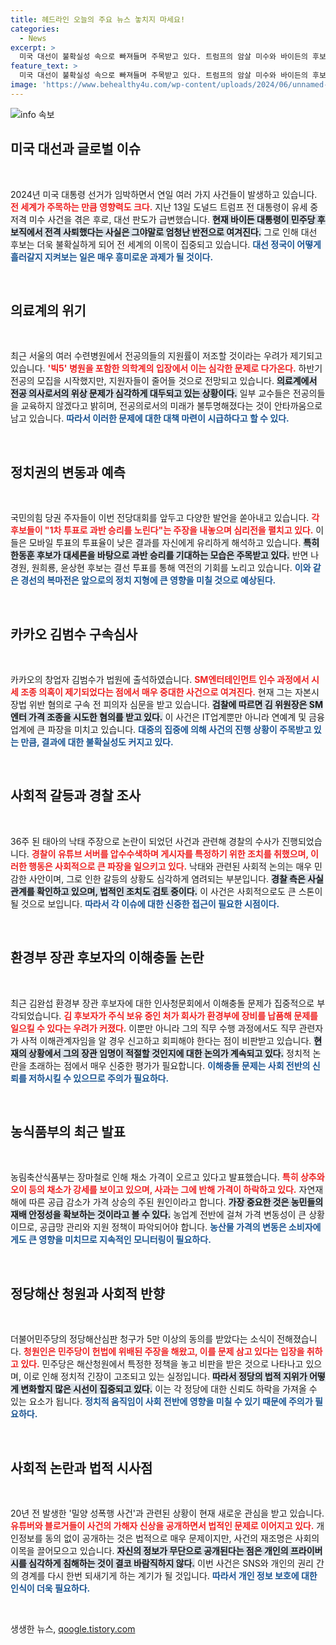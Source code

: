 ```yaml
---
title: 헤드라인 오늘의 주요 뉴스 놓치지 마세요!
categories:
  - News
excerpt: >
  미국 대선이 불확실성 속으로 빠져들며 주목받고 있다. 트럼프의 암살 미수와 바이든의 후보 사퇴로 판세가 급변, 트럼프 2기의 가능성이 고조되고 있다. 클릭해 이 복잡한 정치 상황을 자세히 알아보세요!
feature_text: >
  미국 대선이 불확실성 속으로 빠져들며 주목받고 있다. 트럼프의 암살 미수와 바이든의 후보 사퇴로 판세가 급변, 트럼프 2기의 가능성이 고조되고 있다. 클릭해 이 복잡한 정치 상황을 자세히 알아보세요!
image: 'https://www.behealthy4u.com/wp-content/uploads/2024/06/unnamed-file.png'
---
```


<p><img src="https://www.behealthy4u.com/wp-content/uploads/2024/06/unnamed-file.png" alt="info 속보" /></p>

<h2 data-ke-size="size26">미국 대선과 글로벌 이슈</h2>

<p data-ke-size="size16">&nbsp;</p>

<p>2024년 미국 대통령 선거가 임박하면서 연일 여러 가지 사건들이 발생하고 있습니다. <b><span style="color: #ee2323;">전 세계가 주목하는 만큼 영향력도 크다.</span></b> 지난 13일 도널드 트럼프 전 대통령이 유세 중 저격 미수 사건을 겪은 후로, 대선 판도가 급변했습니다. <b><span style="background-color: #21538527;">현재 바이든 대통령이 민주당 후보직에서 전격 사퇴했다는 사실은 그야말로 엄청난 반전으로 여겨진다.</span></b> 그로 인해 대선 후보는 더욱 불확실하게 되어 전 세계의 이목이 집중되고 있습니다. <b><span style="color: #1a5490;">대선 정국이 어떻게 흘러갈지 지켜보는 일은 매우 흥미로운 과제가 될 것이다.</span></b> </p>

<p data-ke-size="size16">&nbsp;</p>

<h2 data-ke-size="size26">의료계의 위기</h2>

<p data-ke-size="size16">&nbsp;</p>

<p>최근 서울의 여러 수련병원에서 전공의들의 지원률이 저조할 것이라는 우려가 제기되고 있습니다. <b><span style="color: #ee2323;">'빅5' 병원을 포함한 의학계의 입장에서 이는 심각한 문제로 다가온다.</span></b> 하반기 전공의 모집을 시작했지만, 지원자들이 줄어들 것으로 전망되고 있습니다. <b><span style="background-color: #21538527;">의료계에서 전공 의사로서의 위상 문제가 심각하게 대두되고 있는 상황이다.</span></b> 일부 교수들은 전공의들을 교육하지 않겠다고 밝히며, 전공의로서의 미래가 불투명해졌다는 것이 안타까움으로 남고 있습니다. <b><span style="color: #1a5490;">따라서 이러한 문제에 대한 대책 마련이 시급하다고 할 수 있다.</span></b> </p>

<p data-ke-size="size16">&nbsp;</p>

<h2 data-ke-size="size26">정치권의 변동과 예측</h2>

<p data-ke-size="size16">&nbsp;</p>

<p>국민의힘 당권 주자들이 이번 전당대회를 앞두고 다양한 발언을 쏟아내고 있습니다. <b><span style="color: #ee2323;">각 후보들이 "1차 투표로 과반 승리를 노린다"는 주장을 내놓으며 심리전을 펼치고 있다.</span></b> 이들은 모바일 투표의 투표율이 낮은 결과를 자신에게 유리하게 해석하고 있습니다. <b><span style="background-color: #21538527;">특히 한동훈 후보가 대세론을 바탕으로 과반 승리를 기대하는 모습은 주목받고 있다.</span></b> 반면 나경원, 원희룡, 윤상현 후보는 결선 투표를 통해 역전의 기회를 노리고 있습니다. <b><span style="color: #1a5490;">이와 같은 경선의 복마전은 앞으로의 정치 지형에 큰 영향을 미칠 것으로 예상된다.</span></b></p>

<p data-ke-size="size16">&nbsp;</p>

<h2 data-ke-size="size26">카카오 김범수 구속심사</h2>

<p data-ke-size="size16">&nbsp;</p>

<p>카카오의 창업자 김범수가 법원에 출석하였습니다. <b><span style="color: #ee2323;">SM엔터테인먼트 인수 과정에서 시세 조종 의혹이 제기되었다는 점에서 매우 중대한 사건으로 여겨진다.</span></b> 현재 그는 자본시장법 위반 혐의로 구속 전 피의자 심문을 받고 있습니다. <b><span style="background-color: #21538527;">검찰에 따르면 김 위원장은 SM엔터 가격 조종을 시도한 혐의를 받고 있다.</span></b> 이 사건은 IT업계뿐만 아니라 연예계 및 금융업계에 큰 파장을 미치고 있습니다. <b><span style="color: #1a5490;">대중의 집중에 의해 사건의 진행 상황이 주목받고 있는 만큼, 결과에 대한 불확실성도 커지고 있다.</span></b></p>

<p data-ke-size="size16">&nbsp;</p>

<h2 data-ke-size="size26">사회적 갈등과 경찰 조사</h2>

<p data-ke-size="size16">&nbsp;</p>

<p>36주 된 태아의 낙태 주장으로 논란이 되었던 사건과 관련해 경찰의 수사가 진행되었습니다. <b><span style="color: #ee2323;">경찰이 유튜브 서버를 압수수색하며 게시자를 특정하기 위한 조치를 취했으며, 이러한 행동은 사회적으로 큰 파장을 일으키고 있다.</span></b> 낙태와 관련된 사회적 논의는 매우 민감한 사안이며, 그로 인한 갈등의 상황도 심각하게 염려되는 부분입니다. <b><span style="background-color: #21538527;">경찰 측은 사실관계를 확인하고 있으며, 법적인 조치도 검토 중이다.</span></b> 이 사건은 사회적으로도 큰 스톤이 될 것으로 보입니다. <b><span style="color: #1a5490;">따라서 각 이슈에 대한 신중한 접근이 필요한 시점이다.</span></b></p>

<p data-ke-size="size16">&nbsp;</p>

<h2 data-ke-size="size26">환경부 장관 후보자의 이해충돌 논란</h2>

<p data-ke-size="size16">&nbsp;</p>

<p>최근 김완섭 환경부 장관 후보자에 대한 인사청문회에서 이해충돌 문제가 집중적으로 부각되었습니다. <b><span style="color: #ee2323;">김 후보자가 주식 보유 중인 처가 회사가 환경부에 장비를 납품해 문제를 일으킬 수 있다는 우려가 커졌다.</span></b> 이뿐만 아니라 그의 직무 수행 과정에서도 직무 관련자가 사적 이해관계자임을 알 경우 신고하고 회피해야 한다는 점이 비판받고 있습니다. <b><span style="background-color: #21538527;">현재의 상황에서 그의 장관 임명이 적절할 것인지에 대한 논의가 계속되고 있다.</span></b> 정치적 논란을 초래하는 점에서 매우 신중한 평가가 필요합니다. <b><span style="color: #1a5490;">이해충돌 문제는 사회 전반의 신뢰를 저하시킬 수 있으므로 주의가 필요하다.</span></b></p>

<p data-ke-size="size16">&nbsp;</p>

<h2 data-ke-size="size26">농식품부의 최근 발표</h2>

<p data-ke-size="size16">&nbsp;</p>

<p>농림축산식품부는 장마철로 인해 채소 가격이 오르고 있다고 발표했습니다. <b><span style="color: #ee2323;">특히 상추와 오이 등의 채소가 강세를 보이고 있으며, 사과는 그에 반해 가격이 하락하고 있다.</span></b> 자연재해에 따른 공급 감소가 가격 상승의 주된 원인이라고 합니다. <b><span style="background-color: #21538527;">가장 중요한 것은 농민들의 재배 안정성을 확보하는 것이라고 볼 수 있다.</span></b> 농업계 전반에 걸쳐 가격 변동성이 큰 상황이므로, 공급망 관리와 지원 정책이 파악되어야 합니다. <b><span style="color: #1a5490;">농산물 가격의 변동은 소비자에게도 큰 영향을 미치므로 지속적인 모니터링이 필요하다.</span></b></p>

<p data-ke-size="size16">&nbsp;</p>

<h2 data-ke-size="size26">정당해산 청원과 사회적 반향</h2>

<p data-ke-size="size16">&nbsp;</p>

<p>더불어민주당의 정당해산심판 청구가 5만 이상의 동의를 받았다는 소식이 전해졌습니다. <b><span style="color: #ee2323;">청원인은 민주당이 헌법에 위배된 주장을 해왔고, 이를 문제 삼고 있다는 입장을 취하고 있다.</span></b> 민주당은 해산청원에서 특정한 정책을 놓고 비판을 받은 것으로 나타나고 있으며, 이로 인해 정치적 긴장이 고조되고 있는 실정입니다. <b><span style="background-color: #21538527;">따라서 정당의 법적 지위가 어떻게 변화할지 많은 시선이 집중되고 있다.</span></b> 이는 각 정당에 대한 신뢰도 하락을 가져올 수 있는 요소가 됩니다. <b><span style="color: #1a5490;">정치적 움직임이 사회 전반에 영향을 미칠 수 있기 때문에 주의가 필요하다.</span></b></p>

<p data-ke-size="size16">&nbsp;</p>

<h2 data-ke-size="size26">사회적 논란과 법적 시사점</h2>

<p data-ke-size="size16">&nbsp;</p>

<p>20년 전 발생한 '밀양 성폭행 사건'과 관련된 상황이 현재 새로운 관심을 받고 있습니다. <b><span style="color: #ee2323;">유튜버와 블로거들이 사건의 가해자 신상을 공개하면서 법적인 문제로 이어지고 있다.</span></b> 개인정보를 동의 없이 공개하는 것은 법적으로 매우 문제이지만, 사건의 재조명은 사회의 이목을 끌어모으고 있습니다. <b><span style="background-color: #21538527;">자신의 정보가 무단으로 공개된다는 점은 개인의 프라이버시를 심각하게 침해하는 것이 결코 바람직하지 않다.</span></b> 이번 사건은 SNS와 개인의 권리 간의 경계를 다시 한번 되새기게 하는 계기가 될 것입니다. <b><span style="color: #1a5490;">따라서 개인 정보 보호에 대한 인식이 더욱 필요하다.</span></b></p>

<p data-ke-size="size16">&nbsp;</p>
생생한 뉴스, <a href="https://qoogle.tistory.com" rel="dofollow">qoogle.tistory.com</a>


